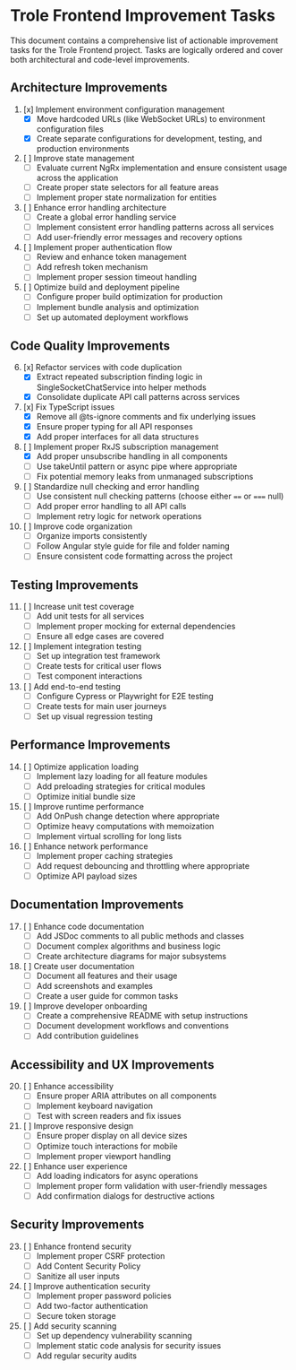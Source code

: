 # Trole Frontend Improvement Tasks

This document contains a comprehensive list of actionable improvement tasks for the Trole Frontend project. Tasks are logically ordered and cover both architectural and code-level improvements.

## Architecture Improvements

1. [x] Implement environment configuration management
   - [x] Move hardcoded URLs (like WebSocket URLs) to environment configuration files
   - [x] Create separate configurations for development, testing, and production environments

2. [ ] Improve state management
   - [ ] Evaluate current NgRx implementation and ensure consistent usage across the application
   - [ ] Create proper state selectors for all feature areas
   - [ ] Implement proper state normalization for entities

3. [ ] Enhance error handling architecture
   - [ ] Create a global error handling service
   - [ ] Implement consistent error handling patterns across all services
   - [ ] Add user-friendly error messages and recovery options

4. [ ] Implement proper authentication flow
   - [ ] Review and enhance token management
   - [ ] Add refresh token mechanism
   - [ ] Implement proper session timeout handling

5. [ ] Optimize build and deployment pipeline
   - [ ] Configure proper build optimization for production
   - [ ] Implement bundle analysis and optimization
   - [ ] Set up automated deployment workflows

## Code Quality Improvements

6. [x] Refactor services with code duplication
   - [x] Extract repeated subscription finding logic in SingleSocketChatService into helper methods
   - [x] Consolidate duplicate API call patterns across services

7. [x] Fix TypeScript issues
   - [x] Remove all @ts-ignore comments and fix underlying issues
   - [x] Ensure proper typing for all API responses
   - [x] Add proper interfaces for all data structures

8. [ ] Implement proper RxJS subscription management
   - [x] Add proper unsubscribe handling in all components
   - [ ] Use takeUntil pattern or async pipe where appropriate
   - [ ] Fix potential memory leaks from unmanaged subscriptions

9. [ ] Standardize null checking and error handling
   - [ ] Use consistent null checking patterns (choose either `==` or `===` null)
   - [ ] Add proper error handling to all API calls
   - [ ] Implement retry logic for network operations

10. [ ] Improve code organization
    - [ ] Organize imports consistently
    - [ ] Follow Angular style guide for file and folder naming
    - [ ] Ensure consistent code formatting across the project

## Testing Improvements

11. [ ] Increase unit test coverage
    - [ ] Add unit tests for all services
    - [ ] Implement proper mocking for external dependencies
    - [ ] Ensure all edge cases are covered

12. [ ] Implement integration testing
    - [ ] Set up integration test framework
    - [ ] Create tests for critical user flows
    - [ ] Test component interactions

13. [ ] Add end-to-end testing
    - [ ] Configure Cypress or Playwright for E2E testing
    - [ ] Create tests for main user journeys
    - [ ] Set up visual regression testing

## Performance Improvements

14. [ ] Optimize application loading
    - [ ] Implement lazy loading for all feature modules
    - [ ] Add preloading strategies for critical modules
    - [ ] Optimize initial bundle size

15. [ ] Improve runtime performance
    - [ ] Add OnPush change detection where appropriate
    - [ ] Optimize heavy computations with memoization
    - [ ] Implement virtual scrolling for long lists

16. [ ] Enhance network performance
    - [ ] Implement proper caching strategies
    - [ ] Add request debouncing and throttling where appropriate
    - [ ] Optimize API payload sizes

## Documentation Improvements

17. [ ] Enhance code documentation
    - [ ] Add JSDoc comments to all public methods and classes
    - [ ] Document complex algorithms and business logic
    - [ ] Create architecture diagrams for major subsystems

18. [ ] Create user documentation
    - [ ] Document all features and their usage
    - [ ] Add screenshots and examples
    - [ ] Create a user guide for common tasks

19. [ ] Improve developer onboarding
    - [ ] Create a comprehensive README with setup instructions
    - [ ] Document development workflows and conventions
    - [ ] Add contribution guidelines

## Accessibility and UX Improvements

20. [ ] Enhance accessibility
    - [ ] Ensure proper ARIA attributes on all components
    - [ ] Implement keyboard navigation
    - [ ] Test with screen readers and fix issues

21. [ ] Improve responsive design
    - [ ] Ensure proper display on all device sizes
    - [ ] Optimize touch interactions for mobile
    - [ ] Implement proper viewport handling

22. [ ] Enhance user experience
    - [ ] Add loading indicators for async operations
    - [ ] Implement proper form validation with user-friendly messages
    - [ ] Add confirmation dialogs for destructive actions

## Security Improvements

23. [ ] Enhance frontend security
    - [ ] Implement proper CSRF protection
    - [ ] Add Content Security Policy
    - [ ] Sanitize all user inputs

24. [ ] Improve authentication security
    - [ ] Implement proper password policies
    - [ ] Add two-factor authentication
    - [ ] Secure token storage

25. [ ] Add security scanning
    - [ ] Set up dependency vulnerability scanning
    - [ ] Implement static code analysis for security issues
    - [ ] Add regular security audits
